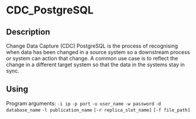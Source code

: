 # CDC_PostgreSQL

## Description

Change Data Capture (CDC) PostgreSQL is the process of recognising when data has been changed in a source system so a downstream process or system can action that change. A common use case is to reflect the change in a different target system so that the data in the systems stay in sync.

## Using

Program arguments: `-i ip` `-p port` `-u user_name` `-w password` `-d database_name` `-l publication_name` `[-r replica_slot_name]` `[-f file_path]`

